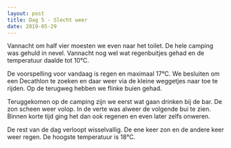 ```yaml
---
layout: post
title: Dag 5 - Slecht weer
date: 2019-05-29
---
```

Vannacht om half vier moesten we even naar het toilet. De hele camping was gehuld in nevel. Vannacht nog wel wat regenbuitjes gehad en de temperatuur daalde tot 10°C.  

De voorspelling voor vandaag is regen en maximaal 17°C. We besluiten om een Decathlon te zoeken en daar weer via de kleine weggetjes naar toe te rijden. Op de terugweg hebben we flinke buien gehad.  

Teruggekomen op de camping zijn we eerst wat gaan drinken bij de bar. De zon scheen weer volop. In de verte was alweer de volgende bui te zien. Binnen korte tijd ging het dan ook regenen en even later zelfs onweren.  

De rest van de dag verloopt wisselvallig. De ene keer zon en de andere keer weer regen. De hoogste temperatuur is 18°C.
